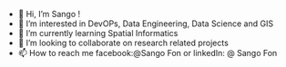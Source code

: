 - 👋 Hi, I’m Sango !
- 👀 I’m interested in DevOPs, Data Engineering, Data Science and GIS
- 🌱 I’m currently learning Spatial Informatics
- 💞️ I’m looking to collaborate on research related projects
- 📫 How to reach me facebook:@Sango Fon or linkedIn: @ Sango Fon

<!---
SangoFon/SangoFon is a ✨ special ✨ repository because its `README.md` (this file) appears on your GitHub profile.
You can click the Preview link to take a look at your changes.
--->
